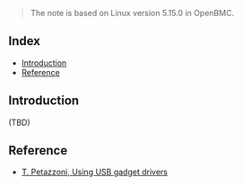 > The note is based on Linux version 5.15.0 in OpenBMC.

## Index

- [Introduction](#introduction)
- [Reference](#reference)

## <a name="introduction"></a> Introduction

(TBD)
  
## <a name="reference"></a> Reference

- [T. Petazzoni, Using USB gadget drivers](https://bootlin.com/doc/legacy/usb-gadget/usb_gadget_drivers.pdf)
